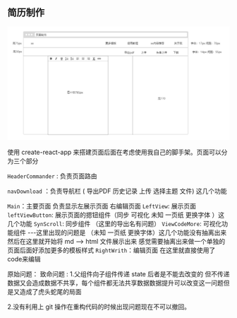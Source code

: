 ## 简历制作

![基本页面布局](%E5%9F%BA%E6%9C%AC%E9%A1%B5%E9%9D%A2%E5%B8%83%E5%B1%80.png)

使用 create-react-app 来搭建页面后面在考虑使用我自己的脚手架。页面可以分为三个部分

`HeaderCommander` : 负责页面路由

` navDownload `  ：负责导航栏 ( 导出PDF 历史记录 上传 选择主题 文件) 这几个功能

`Main`：主要页面 负责显示左展示页面 右编辑页面
  `LeftView`: 展示页面
      `leftViewButton`: 展示页面的摁钮组件（同步 可视化 未知 一页纸 更换字体 ）这几个功能
          `SynScroll`: 同步组件 （这里的导出名有问题）
          `ViewCodeMore`: 可视化功能组件 
          ---这里出现的问题是 （未知 一页纸 更换字体）这几个功能没有抽离出来
      然后在这里就开始将 md --> html 文件展示出来 感觉需要抽离出来做一个单独的页面后面好添加更多的模板样式
  `RightWrith`：编辑页面 在这里就直接使用了code来编辑



原始问题：
致命问题 :
1.父组件向子组件传递 state 后者是不能去改变的 但不传递数据又会造成数据不共享，每个组件都无法共享数据数据提升可以改变这一问题但是又造成了虎头蛇尾的局面

2.没有利用上 git 操作在重构代码的时候出现问题现在不可以撤回。